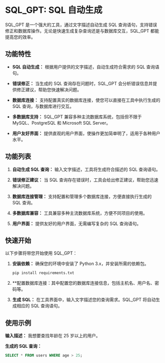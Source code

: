 
# SQL_GPT: SQL 自动生成

SQL_GPT 是一个强大的工具，通过文字描述自动生成 SQL 查询语句，支持错误修正和数据库操作。无论是快速生成复杂查询还是与数据库交互，SQL_GPT 都能提高您的效率。

## 功能特性

- **SQL 自动生成：** 根据用户提供的文字描述，自动生成符合需求的 SQL 查询语句。

- **错误修正：** 当生成的 SQL 查询存在问题时，SQL_GPT 会分析错误信息并提供修正建议，帮助您快速解决问题。

- **数据库连接：** 支持配置真实的数据库连接，使您可以直接在工具中执行生成的 SQL 查询，与数据库进行交互。

- **多数据库支持：** SQL_GPT 兼容多种主流数据库系统，包括但不限于 MySQL、PostgreSQL 和 Microsoft SQL Server。

- **用户友好界面：** 提供直观的用户界面，使操作更加简单明了，适用于各种用户水平。

## 功能列表

1. **自动生成 SQL 查询：** 输入文字描述，工具将生成符合描述的 SQL 查询语句。

2. **错误修正建议：** 当 SQL 查询存在错误时，工具会给出修正建议，帮助您迅速解决问题。

3. **数据库连接管理：** 支持配置和管理多个数据库连接，方便直接执行生成的 SQL 查询。

4. **多数据库兼容：** 工具兼容多种主流数据库系统，方便不同项目的使用。

5. **用户界面：** 提供友好的用户界面，无需编写复杂的 SQL 查询语句。

## 快速开始

以下步骤将带您开始使用 SQL_GPT：

1. **安装依赖：** 确保您的环境中安装了 Python 3.x，并安装所需的依赖包。

    ```bash
    pip install requirements.txt
    ```

2. **配置数据库连接：其中配置您的数据库连接信息，包括主机名、用户名、密码等。

3. **生成 SQL：** 在工具界面中，输入文字描述您的查询需求。SQL_GPT 将自动生成相应的 SQL 查询语句。


## 使用示例

**输入描述：** 我想要查找年龄在 25 岁以上的用户。

**生成的 SQL 查询：**
```sql
SELECT * FROM users WHERE age > 25;
